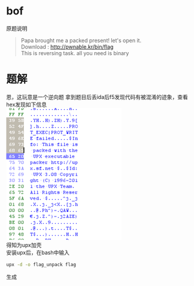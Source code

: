 # bof
原题说明  
>Papa brought me a packed present! let's open it.  
Download : http://pwnable.kr/bin/flag  
This is reversing task. all you need is binary  

# 题解
恩，这玩意是一个逆向题
拿到题目后丢ida后f5发现代码有被混淆的迹象，查看hex发现如下信息  
![](img/1.png)  
得知为upx加壳  
安装upx后，在bash中输入
```bash
upx -d -o flag_unpack flag
```
生成